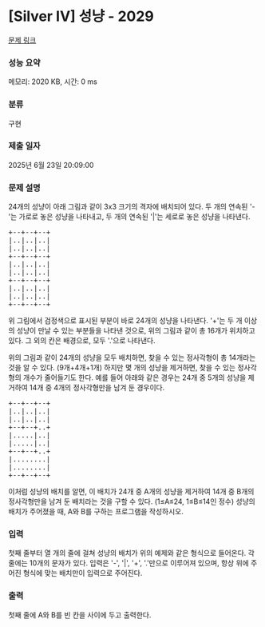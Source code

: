 # [Silver IV] 성냥 - 2029 

[문제 링크](https://www.acmicpc.net/problem/2029) 

### 성능 요약

메모리: 2020 KB, 시간: 0 ms

### 분류

구현

### 제출 일자

2025년 6월 23일 20:09:00

### 문제 설명

<p>24개의 성냥이 아래 그림과 같이 3x3 크기의 격자에 배치되어 있다. 두 개의 연속된 '-'는 가로로 놓은 성냥을 나타내고, 두 개의 연속된 '|'는 세로로 놓은 성냥을 나타낸다.</p>

<pre>+--+--+--+
|..|..|..|
|..|..|..|
+--+--+--+
|..|..|..|
|..|..|..|
+--+--+--+
|..|..|..|
|..|..|..|
+--+--+--+</pre>

<p>위 그림에서 검정색으로 표시된 부분이 바로 24개의 성냥을 나타낸다. '+'는 두 개 이상의 성냥이 만날 수 있는 부분들을 나타낸 것으로, 위의 그림과 같이 총 16개가 위치하고 있다. 그 외의 칸은 배경으로, 모두 '.'으로 나타낸다.</p>

<p>위의 그림과 같이 24개의 성냥을 모두 배치하면, 찾을 수 있는 정사각형이 총 14개라는 것을 알 수 있다. (9개+4개+1개) 하지만 몇 개의 성냥을 제거하면, 찾을 수 있는 정사각형의 개수가 줄어들기도 한다. 예를 들어 아래와 같은 경우는 24개 중 5개의 성냥을 제거하여 14개 중 4개의 정사각형만을 남겨 둔 경우이다.</p>

<pre id="sample-output-1">+--+--+--+
|..|..|..|
|..|..|..|
+--+--+..+
|.....|..|
|.....|..|
+--+--+..+
|........|
|........|
+--+--+--+</pre>

<p>이처럼 성냥의 배치를 알면, 이 배치가 24개 중 A개의 성냥을 제거하여 14개 중 B개의 정사각형만을 남겨 둔 배치라는 것을 구할 수 있다. (1≤A≤24, 1≤B≤14인 정수) 성냥의 배치가 주어졌을 때, A와 B를 구하는 프로그램을 작성하시오.</p>

### 입력 

 <p>첫째 줄부터 열 개의 줄에 걸쳐 성냥의 배치가 위의 예제와 같은 형식으로 들어온다. 각 줄에는 10개의 문자가 있다. 입력은 '-', '|', '+', '.'만으로 이루어져 있으며, 항상 위에 주어진 형식에 맞는 배치만이 입력으로 주어진다.</p>

### 출력 

 <p>첫째 줄에 A와 B를 빈 칸을 사이에 두고 출력한다.</p>

